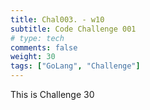 ```yaml
---
title: Chal003. - w10
subtitle: Code Challenge 001
# type: tech
comments: false
weight: 30
tags: ["GoLang", "Challenge"]
---
```

This is Challenge 30